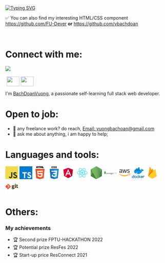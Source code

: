 [![Typing SVG](https://readme-typing-svg.demolab.com?font=Fragment&weight=900&size=30&duration=4000&pause=500&width=435&lines=Hello%2C+I'm+Vuong;Fullstack+developer)](https://git.io/typing-svg)
<p>✅ You can also find my interesting HTML/CSS component <a href="https://github.com/FU-Dever">https://github.com/FU-Dever</a> <strong>or</strong> <a href="https://github.com/vbachdoan">https://github.com/vbachdoan</a>   </p>
<br />

# Connect with me:
![](https://visitor-badge.glitch.me/badge?page_id=vuongbachdoan.vuongbachdoan)
<p align="left">
<a href="https://www.facebook.com/vuong.bachdoan.940/" target="blank"><img align="center" src="http://i.imgur.com/fep1WsG.png" alt="" height="30"/></a>
<a href="https://www.linkedin.com/in/vuongbachdoan/" target="blank"><img align="center" src="https://cdn.jsdelivr.net/npm/simple-icons@3.0.1/icons/linkedin.svg" alt="" height="30" width="40" /></a>
<a href="https://www.instagram.com/_doan.vuong_/" target="blank"><img align="center" src="https://cdn.jsdelivr.net/npm/simple-icons@3.0.1/icons/instagram.svg" alt="" height="30" width="40" /></a>
<br />


I'm [BachDoanVuong](https://www.facebook.com/vuong.bachdoan.940/), a passionate self-learning full stack web developer.
<br />
  

# Open to job:
- 💼 any freelance work? do reach, [Email: vuongbachoan@gmail.com](mailto:vuongbachdoan@gmail.com)
- 💬 ask me about anything, i am happy to help;
  
  
# Languages and tools:
<code><img height="40" src="https://raw.githubusercontent.com/github/explore/80688e429a7d4ef2fca1e82350fe8e3517d3494d/topics/javascript/javascript.png"></code>
<code><img height="40" src="https://raw.githubusercontent.com/github/explore/80688e429a7d4ef2fca1e82350fe8e3517d3494d/topics/typescript/typescript.png"></code>
<code><img height="40" src="https://raw.githubusercontent.com/github/explore/80688e429a7d4ef2fca1e82350fe8e3517d3494d/topics/html/html.png"></code>
<code><img height="40" src="https://raw.githubusercontent.com/github/explore/80688e429a7d4ef2fca1e82350fe8e3517d3494d/topics/css/css.png"></code>
<code><img height="40" src="https://raw.githubusercontent.com/github/explore/80688e429a7d4ef2fca1e82350fe8e3517d3494d/topics/angular/angular.png"></code>
<code><img height="40" src="https://raw.githubusercontent.com/github/explore/80688e429a7d4ef2fca1e82350fe8e3517d3494d/topics/react/react.png"></code>
<code><img height="40" src="https://raw.githubusercontent.com/github/explore/80688e429a7d4ef2fca1e82350fe8e3517d3494d/topics/nodejs/nodejs.png"></code>
<code><img height="40" src="https://raw.githubusercontent.com/github/explore/80688e429a7d4ef2fca1e82350fe8e3517d3494d/topics/mongodb/mongodb.png"></code>
<code><img height="40" src="https://raw.githubusercontent.com/github/explore/80688e429a7d4ef2fca1e82350fe8e3517d3494d/topics/aws/aws.png"></code>
<code><img height="40" src="https://raw.githubusercontent.com/github/explore/80688e429a7d4ef2fca1e82350fe8e3517d3494d/topics/docker/docker.png"></code>
<code><img height="40" src="https://raw.githubusercontent.com/github/explore/80688e429a7d4ef2fca1e82350fe8e3517d3494d/topics/firebase/firebase.png"></code>
<code><img height="40" src="https://raw.githubusercontent.com/github/explore/80688e429a7d4ef2fca1e82350fe8e3517d3494d/topics/git/git.png"></code>

    
# Others:
  
### My achievements
  - 🏆  Second prize FPTU-HACKATHON 2022
  - 🏆  Potential prize ResFes 2022
  - 🏆  Start-up price ResConnect 2021        
